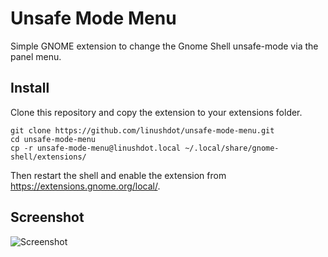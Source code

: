 # Unsafe Mode Menu

Simple GNOME extension to change the Gnome Shell unsafe-mode via the panel
menu.

## Install

Clone this repository and copy the extension to your extensions folder.

```
git clone https://github.com/linushdot/unsafe-mode-menu.git
cd unsafe-mode-menu
cp -r unsafe-mode-menu@linushdot.local ~/.local/share/gnome-shell/extensions/
```

Then restart the shell and enable the extension from https://extensions.gnome.org/local/.

## Screenshot

![Screenshot](screenshot.png)

